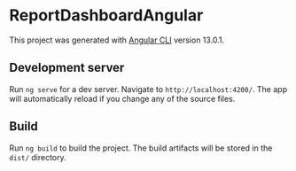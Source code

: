 # ReportDashboardAngular

This project was generated with [Angular CLI](https://github.com/angular/angular-cli) version 13.0.1.
## Development server

Run `ng serve` for a dev server. Navigate to `http://localhost:4200/`. The app will automatically reload if you change any of the source files.

## Build

Run `ng build` to build the project. The build artifacts will be stored in the `dist/` directory.

